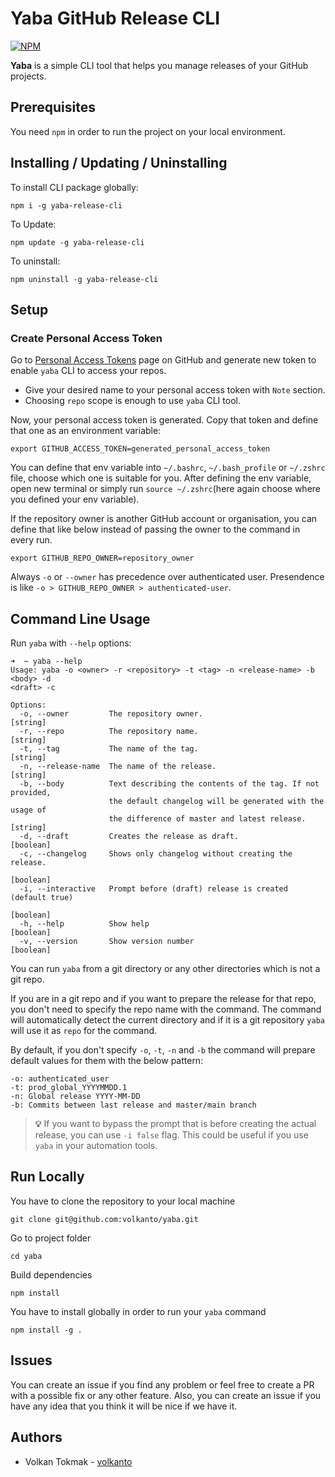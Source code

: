 # Yaba GitHub Release CLI

[![NPM](https://nodei.co/npm/yaba-release-cli.png?downloads=true&stars=true)](https://www.npmjs.com/package/yaba-release-cli)

**Yaba** is a simple CLI tool that helps you manage releases of your GitHub projects.

## Prerequisites

You need `npm` in order to run the project on your local environment.

## Installing / Updating / Uninstalling

To install CLI package globally:

```shell
npm i -g yaba-release-cli
```

To Update:

```shell
npm update -g yaba-release-cli
```

To uninstall:

```shell
npm uninstall -g yaba-release-cli
```

## Setup

### Create Personal Access Token

Go to [Personal Access Tokens](https://github.com/settings/tokens) page on GitHub and generate new token to
enable `yaba` CLI to access your repos.

* Give your desired name to your personal access token with `Note` section.
* Choosing `repo` scope is enough to use `yaba` CLI tool.

Now, your personal access token is generated. Copy that token and define that one as an environment variable:

```shell
export GITHUB_ACCESS_TOKEN=generated_personal_access_token
```

You can define that env variable into `~/.bashrc`, `~/.bash_profile` or `~/.zshrc` file, choose which one is suitable
for you. After defining the env variable, open new terminal or simply run `source ~/.zshrc`(here again choose where you
defined your env variable).

If the repository owner is another GitHub account or organisation, you can define that like below instead of passing the
owner to the command in every run.

```shell
export GITHUB_REPO_OWNER=repository_owner
```

Always `-o` or `--owner` has precedence over authenticated user. Presendence is
like `-o > GITHUB_REPO_OWNER > authenticated-user`.

## Command Line Usage

Run `yaba` with `--help` options:

```shell
➜  ~ yaba --help
Usage: yaba -o <owner> -r <repository> -t <tag> -n <release-name> -b <body> -d
<draft> -c

Options:
  -o, --owner         The repository owner.                             [string]
  -r, --repo          The repository name.                              [string]
  -t, --tag           The name of the tag.                              [string]
  -n, --release-name  The name of the release.                          [string]
  -b, --body          Text describing the contents of the tag. If not provided,
                      the default changelog will be generated with the usage of
                      the difference of master and latest release.      [string]
  -d, --draft         Creates the release as draft.                    [boolean]
  -c, --changelog     Shows only changelog without creating the release.
                                                                       [boolean]
  -i, --interactive   Prompt before (draft) release is created (default true)
                                                                       [boolean]
  -h, --help          Show help                                        [boolean]
  -v, --version       Show version number                              [boolean]
```

You can run `yaba` from a git directory or any other directories which is not a git repo.

If you are in a git repo and if you want to prepare the release for that repo, you don't need to specify the repo name
with the command. The command will automatically detect the current directory and if it is a git repository `yaba` will
use it as `repo` for the command.

By default, if you don't specify `-o`, `-t`, `-n` and `-b` the command will prepare default values for them with the
below pattern:

```text
-o: authenticated_user
-t: prod_global_YYYYMMDD.1
-n: Global release YYYY-MM-DD
-b: Commits between last release and master/main branch
```

> **:bulb:** If you want to bypass the prompt that is before creating the actual release,
> you can use `-i false` flag. This could be useful if you use `yaba` in your automation tools.

## Run Locally

You have to clone the repository to your local machine

```shell
git clone git@github.com:volkanto/yaba.git
```

Go to project folder

```shell
cd yaba
```

Build dependencies

```shell
npm install
```

You have to install globally in order to run your `yaba` command

```shell
npm install -g .
```

## Issues

You can create an issue if you find any problem or feel free to create a PR with a possible fix or any other feature.
Also, you can create an issue if you have any idea that you think it will be nice if we have it.

## Authors

* Volkan Tokmak - [volkanto](https://github.com/volkanto)
